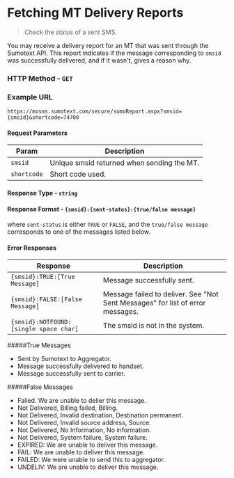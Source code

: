 Fetching MT Delivery Reports
========
> Check the status of a sent SMS.

You may receive a delivery report for an MT that was sent through the Sumotext API. This report indicates if the message corresponding to `smsid` was successfully delivered, and if it wasn't, gives a reason why.

### HTTP Method - `GET`

### Example URL
```
https://mosms.sumotext.com/secure/sumoReport.aspx?smsid={smsid}&shortcode=74700
```

#### Request Parameters
Param | Description
--- | --- 
`smsid` | Unique smsid returned when sending the MT.
`shortcode` | Short code used.

#### Response Type - `string`
#### Response Format - `{smsid}:{sent-status}:{true/false message}`
where `sent-status` is either `TRUE` or `FALSE`, and the `true/false message` corresponds to one of the messages listed below.


#### Error Responses
Response | Description
--- | --- 
`{smsid}:TRUE:[True Message]` | Message successfully sent.
`{smsid}:FALSE:[False Message]` | Message failed to deliver. See "Not Sent Messages" for list of error messages.
`{smsid}:NOTFOUND:[single space char]` | The smsid is not in the system.

#####True Messages
* Sent by Sumotext to Aggregator.
* Message successfully delivered to handset.
* Message successfully sent to carrier.

#####False Messages
* Failed. We are unable to delier this message.
* Not Delivered, Billing failed, Billing.
* Not Delivered, Invalid destination, Destination permanent.
* Not Delivered, Invalid source address, Source.
* Not Delivered, No Information, No information.
* Not Delivered, System failure, System failure.
* EXPIRED: We are unable to deliver this message.
* FAIL: We are unable to deliver this message.
* FAILED: We were unable to send this to aggregator.
* UNDELIV: We are unable to deliver this message.
